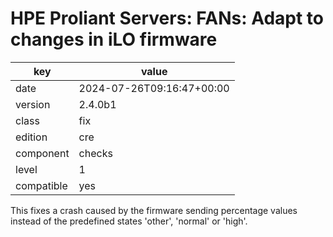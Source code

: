 [//]: # (werk v2)
# HPE Proliant Servers: FANs: Adapt to changes in iLO firmware

key        | value
---------- | ---
date       | 2024-07-26T09:16:47+00:00
version    | 2.4.0b1
class      | fix
edition    | cre
component  | checks
level      | 1
compatible | yes

This fixes a crash caused by the firmware sending percentage values
instead of the predefined states 'other', 'normal' or 'high'.

